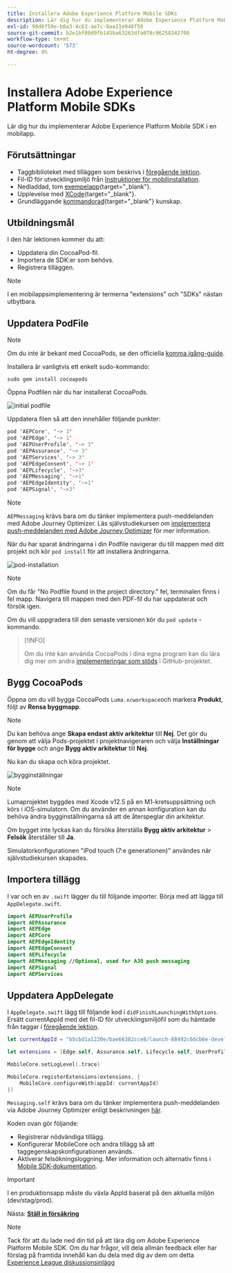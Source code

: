 ```yaml
---
title: Installera Adobe Experience Platform Mobile SDKs
description: Lär dig hur du implementerar Adobe Experience Platform Mobile SDK i en mobilapp.
exl-id: 98d6f59e-b8a3-4c63-ae7c-8aa11e948f59
source-git-commit: b2e1bf08d9fb145ba63263dfa078c96258342708
workflow-type: tm+mt
source-wordcount: '573'
ht-degree: 0%

---
```


# Installera Adobe Experience Platform Mobile SDKs

Lär dig hur du implementerar Adobe Experience Platform Mobile SDK i en mobilapp.

## Förutsättningar

* Taggbiblioteket med tilläggen som beskrivs i [föregående lektion](configure-tags.md).
* Fil-ID för utvecklingsmiljö från [Instruktioner för mobilinstallation](configure-tags.md#generate-sdk-install-instructions).
* Nedladdad, tom [exempelapp](https://github.com/Adobe-Marketing-Cloud/Luma-iOS-Mobile-App){target="_blank"}.
* Upplevelse med [XCode](https://developer.apple.com/xcode/){target="_blank"}.
* Grundläggande [kommandorad](https://en.wikipedia.org/wiki/Command-line_interface){target="_blank"} kunskap.

## Utbildningsmål

I den här lektionen kommer du att:

* Uppdatera din CocoaPod-fil.
* Importera de SDK:er som behövs.
* Registrera tilläggen.

>[!NOTE]
>
>I en mobilappsimplementering är termerna &quot;extensions&quot; och &quot;SDKs&quot; nästan utbytbara.


## Uppdatera PodFile

>[!NOTE]
>
> Om du inte är bekant med CocoaPods, se den officiella [komma igång-guide](https://guides.cocoapods.org/using/getting-started.html).

Installera är vanligtvis ett enkelt sudo-kommando:

```console
sudo gem install cocoapods
```

Öppna Podfilen när du har installerat CocoaPods.

![initial podfile](assets/mobile-install-initial-podfile.png)

Uppdatera filen så att den innehåller följande punkter:

```swift
pod 'AEPCore', '~> 3'
pod 'AEPEdge', '~> 1'
pod 'AEPUserProfile', '~> 3'
pod 'AEPAssurance', '~> 3'
pod 'AEPServices', '~> 3'
pod 'AEPEdgeConsent', '~> 1'
pod 'AEPLifecycle', '~>3'
pod 'AEPMessaging', '~>1'
pod 'AEPEdgeIdentity', '~>1'
pod 'AEPSignal', '~>3'
```

>[!NOTE]
>
> `AEPMessaging` krävs bara om du tänker implementera push-meddelanden med Adobe Journey Optimizer. Läs självstudiekursen om [implementera push-meddelanden med Adobe Journey Optimizer](journey-optimizer-push.md) för mer information.

När du har sparat ändringarna i din Podfile navigerar du till mappen med ditt projekt och kör `pod install` för att installera ändringarna.

![pod-installation](assets/mobile-install-podfile-install.png)

>[!NOTE]
>
> Om du får &quot;No Podfile found in the project directory.&quot; fel, terminalen finns i fel mapp. Navigera till mappen med den PDF-fil du har uppdaterat och försök igen.

Om du vill uppgradera till den senaste versionen kör du `pod update` -kommando.

>[!INFO]
>
>Om du inte kan använda CocoaPods i dina egna program kan du lära dig mer om andra [implementeringar som stöds](https://github.com/adobe/aepsdk-core-ios#binaries) i GitHub-projektet.

## Bygg CocoaPods

Öppna om du vill bygga CocoaPods `Luma.xcworkspace`och markera **Produkt**, följt av **Rensa byggmapp**.

>[!NOTE]
>
> Du kan behöva ange **Skapa endast aktiv arkitektur** till **Nej**. Det gör du genom att välja Pods-projektet i projektnavigeraren och välja **Inställningar för bygge** och ange **Bygg aktiv arkitektur** till **Nej**.

Nu kan du skapa och köra projektet.

![bygginställningar](assets/mobile-install-build-settings.png)

>[!NOTE]
>
>Lumaprojektet byggdes med Xcode v12.5 på en M1-kretsuppsättning och körs i iOS-simulatorn. Om du använder en annan konfiguration kan du behöva ändra bygginställningarna så att de återspeglar din arkitektur.
>
>Om bygget inte lyckas kan du försöka återställa **Bygg aktiv arkitektur** > **Felsök** återställer till **Ja**.
>
>Simulatorkonfigurationen &quot;iPod touch (7:e generationen)&quot; användes när självstudiekursen skapades.

## Importera tillägg

I var och en av `.swift` lägger du till följande importer. Börja med att lägga till `AppDelegate.swift`.

```swift
import AEPUserProfile
import AEPAssurance
import AEPEdge
import AEPCore
import AEPEdgeIdentity
import AEPEdgeConsent
import AEPLifecycle
import AEPMessaging //Optional, used for AJO push messaging
import AEPSignal
import AEPServices
```

## Uppdatera AppDelegate

I `AppDelegate.swift` lägg till följande kod i `didFinishLaunchingWithOptions`. Ersätt currentAppId med det fil-ID för utvecklingsmiljöfil som du hämtade från taggar i [föregående lektion](configure-tags.md).

```swift
let currentAppId = "b5cbd1a1220e/bae66382cce8/launch-88492c6dcb6e-development"

let extensions = [Edge.self, Assurance.self, Lifecycle.self, UserProfile.self, Consent.self, AEPEdgeIdentity.Identity.self, Messaging.self]

MobileCore.setLogLevel(.trace)

MobileCore.registerExtensions(extensions, {
    MobileCore.configureWith(appId: currentAppId)
})
```

`Messaging.self` krävs bara om du tänker implementera push-meddelanden via Adobe Journey Optimizer enligt beskrivningen [här](journey-optimizer-push.md).

Koden ovan gör följande:

* Registrerar nödvändiga tillägg.
* Konfigurerar MobileCore och andra tillägg så att taggegenskapskonfigurationen används.
* Aktiverar felsökningsloggning. Mer information och alternativ finns i [Mobile SDK-dokumentation](https://developer.adobe.com/client-sdks/documentation/getting-started/enable-debug-logging/).

>[!IMPORTANT]
>I en produktionsapp måste du växla AppId baserat på den aktuella miljön (dev/stag/prod).

Nästa: **[Ställ in försäkring](assurance.md)**

>[!NOTE]
>
>Tack för att du lade ned din tid på att lära dig om Adobe Experience Platform Mobile SDK. Om du har frågor, vill dela allmän feedback eller har förslag på framtida innehåll kan du dela med dig av dem om detta [Experience League diskussionsinlägg](https://experienceleaguecommunities.adobe.com/t5/adobe-experience-platform-launch/tutorial-discussion-implement-adobe-experience-cloud-in-mobile/td-p/443796)